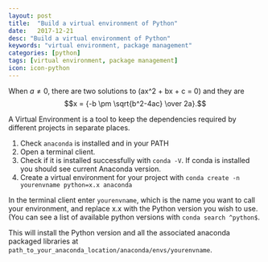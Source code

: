 ```yaml
---
layout: post
title:  "Build a virtual environment of Python"
date:   2017-12-21
desc: "Build a virtual environment of Python"
keywords: "virtual environment, package management"
categories: [python]
tags: [virtual environment, package management]
icon: icon-python
---
```


<script type="text/x-mathjax-config">
  MathJax.Hub.Config({tex2jax: {inlineMath: [['$','$'], ['\\(','\\)']]}});
</script>
<script type="text/javascript" async
  src="https://example.com/MathJax.js?config=TeX-AMS_CHTML">
</script>

When $a \ne 0$, there are two solutions to \(ax^2 + bx + c = 0\) and they are
$$x = {-b \pm \sqrt{b^2-4ac} \over 2a}.$$

A Virtual Environment is a tool to keep the dependencies required by different projects in separate places.

1. Check `anaconda` is installed and in your PATH
2. Open a terminal client.
3. Check if it is installed successfully with `conda -V`. If conda is installed you should see current Anaconda version.
4. Create a virtual environment for your project with `conda create -n yourenvname python=x.x anaconda`

In the terminal client enter `yourenvname`, which is the name you want to call your environment, and replace x.x with the Python version you wish to use. (You can see a list of available python versions with `conda search ^python$`.

This will install the Python version and all the associated anaconda packaged libraries at `path_to_your_anaconda_location/anaconda/envs/yourenvname`.
